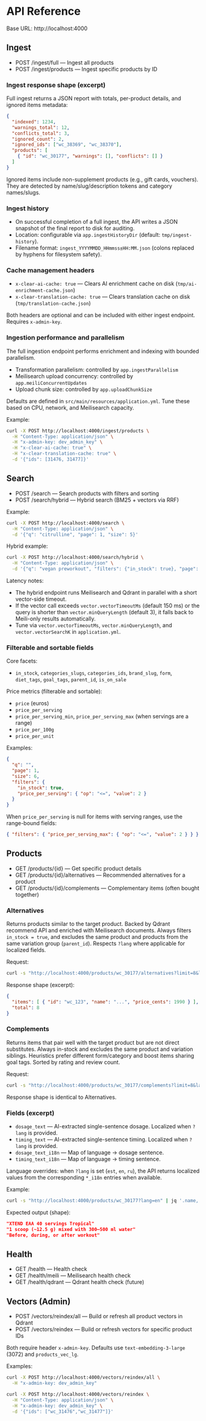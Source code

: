 # API Reference

Base URL: http://localhost:4000

## Ingest

- POST /ingest/full — Ingest all products
- POST /ingest/products — Ingest specific products by ID

### Ingest response shape (excerpt)

Full ingest returns a JSON report with totals, per-product details, and ignored items metadata:

```json
{
  "indexed": 1234,
  "warnings_total": 12,
  "conflicts_total": 3,
  "ignored_count": 2,
  "ignored_ids": ["wc_38369", "wc_38370"],
  "products": [
    { "id": "wc_30177", "warnings": [], "conflicts": [] }
  ]
}
```

Ignored items include non-supplement products (e.g., gift cards, vouchers). They are detected by name/slug/description tokens and category names/slugs.

### Ingest history

- On successful completion of a full ingest, the API writes a JSON snapshot of the final report to disk for auditing.
- Location: configurable via `app.ingestHistoryDir` (default: `tmp/ingest-history`).
- Filename format: `ingest_YYYYMMDD_HHmmss±HH:MM.json` (colons replaced by hyphens for filesystem safety).

### Cache management headers

- `x-clear-ai-cache: true` — Clears AI enrichment cache on disk (`tmp/ai-enrichment-cache.json`)
- `x-clear-translation-cache: true` — Clears translation cache on disk (`tmp/translation-cache.json`)

Both headers are optional and can be included with either ingest endpoint. Requires `x-admin-key`.

### Ingestion performance and parallelism

The full ingestion endpoint performs enrichment and indexing with bounded parallelism.

- Transformation parallelism: controlled by `app.ingestParallelism`
- Meilisearch upload concurrency: controlled by `app.meiliConcurrentUpdates`
- Upload chunk size: controlled by `app.uploadChunkSize`

Defaults are defined in `src/main/resources/application.yml`. Tune these based on CPU, network, and Meilisearch capacity.

Example:

```bash
curl -X POST http://localhost:4000/ingest/products \
  -H "Content-Type: application/json" \
  -H "x-admin-key: dev_admin_key" \
  -H "x-clear-ai-cache: true" \
  -H "x-clear-translation-cache: true" \
  -d '{"ids": [31476, 31477]}'
```

## Search

- POST /search — Search products with filters and sorting
- POST /search/hybrid — Hybrid search (BM25 + vectors via RRF)

Example:

```bash
curl -X POST http://localhost:4000/search \
  -H "Content-Type: application/json" \
  -d '{"q": "citrulline", "page": 1, "size": 5}'
```

Hybrid example:

```bash
curl -X POST http://localhost:4000/search/hybrid \
  -H "Content-Type: application/json" \
  -d '{"q": "vegan preworkout", "filters": {"in_stock": true}, "page": 1, "size": 6}'
```

Latency notes:

- The hybrid endpoint runs Meilisearch and Qdrant in parallel with a short vector-side timeout.
- If the vector call exceeds `vector.vectorTimeoutMs` (default 150 ms) or the query is shorter than `vector.minQueryLength` (default 3), it falls back to Meili-only results automatically.
- Tune via `vector.vectorTimeoutMs`, `vector.minQueryLength`, and `vector.vectorSearchK` in `application.yml`.

### Filterable and sortable fields

Core facets:

- `in_stock`, `categories_slugs`, `categories_ids`, `brand_slug`, `form`, `diet_tags`, `goal_tags`, `parent_id`, `is_on_sale`

Price metrics (filterable and sortable):

- `price` (euros)
- `price_per_serving`
- `price_per_serving_min`, `price_per_serving_max` (when servings are a range)
- `price_per_100g`
- `price_per_unit`

Examples:

```json
{
  "q": "",
  "page": 1,
  "size": 6,
  "filters": {
    "in_stock": true,
    "price_per_serving": { "op": "<=", "value": 2 }
  }
}
```

When `price_per_serving` is null for items with serving ranges, use the range-bound fields:

```json
{ "filters": { "price_per_serving_max": { "op": "<=", "value": 2 } } }
```

## Products

- GET /products/{id} — Get specific product details
- GET /products/{id}/alternatives — Recommended alternatives for a product
 - GET /products/{id}/complements — Complementary items (often bought together)

### Alternatives

Returns products similar to the target product. Backed by Qdrant recommend API and enriched with Meilisearch documents. Always filters `in_stock = true`, and excludes the same product and products from the same variation group (`parent_id`). Respects `?lang` where applicable for localized fields.

Request:

```bash
curl -s "http://localhost:4000/products/wc_30177/alternatives?limit=8&lang=en" | jq '.items | length'
```

Response shape (excerpt):

```json
{
  "items": [ { "id": "wc_123", "name": "...", "price_cents": 1990 } ],
  "total": 8
}
```

### Complements

Returns items that pair well with the target product but are not direct substitutes. Always in-stock and excludes the same product and variation siblings. Heuristics prefer different form/category and boost items sharing goal tags. Sorted by rating and review count.

Request:

```bash
curl -s "http://localhost:4000/products/wc_30177/complements?limit=8&lang=en" | jq '.items | length'
```

Response shape is identical to Alternatives.

### Fields (excerpt)

- `dosage_text` — AI-extracted single-sentence dosage. Localized when `?lang` is provided.
- `timing_text` — AI-extracted single-sentence timing. Localized when `?lang` is provided.
- `dosage_text_i18n` — Map of language → dosage sentence.
- `timing_text_i18n` — Map of language → timing sentence.

Language overrides: when `?lang` is set (`est`, `en`, `ru`), the API returns localized values from the corresponding `*_i18n` entries when available.

Example:

```bash
curl -s "http://localhost:4000/products/wc_30177?lang=en" | jq '.name, .dosage_text, .timing_text'
```

Expected output (shape):

```json
"XTEND EAA 40 servings Tropical"
"1 scoop (~12.5 g) mixed with 300–500 ml water"
"Before, during, or after workout"
```

## Health

- GET /health — Health check
- GET /health/meili — Meilisearch health check
- GET /health/qdrant — Qdrant health check (future)

## Vectors (Admin)

- POST /vectors/reindex/all — Build or refresh all product vectors in Qdrant
- POST /vectors/reindex — Build or refresh vectors for specific product IDs

Both require header `x-admin-key`. Defaults use `text-embedding-3-large` (3072) and `products_vec_lg`.

Examples:

```bash
curl -X POST http://localhost:4000/vectors/reindex/all \
  -H "x-admin-key: dev_admin_key"

curl -X POST http://localhost:4000/vectors/reindex \
  -H "Content-Type: application/json" \
  -H "x-admin-key: dev_admin_key" \
  -d '{"ids": ["wc_31476","wc_31477"]}'
```
